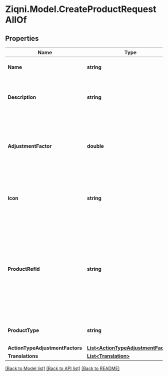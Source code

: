 
# Ziqni.Model.CreateProductRequestAllOf

## Properties

Name | Type | Description | Notes
------------ | ------------- | ------------- | -------------
**Name** | **string** | The name of the product | 
**Description** | **string** | The description of the product for your reference | [optional] 
**AdjustmentFactor** | **double** | The multiplier to apply to source values received for this product events | 
**Icon** | **string** | An Icon id that has been pre uploaded to the system to display for Product | [optional] 
**ProductRefId** | **string** | The reference to this product in your system. The reference identifier can not be changed after the product has been created | 
**ProductType** | **string** | The type to this product in your system. | [optional] 
**ActionTypeAdjustmentFactors** | [**List&lt;ActionTypeAdjustmentFactor&gt;**](ActionTypeAdjustmentFactor.md) |  | [optional] 
**Translations** | [**List&lt;Translation&gt;**](Translation.md) |  | [optional] 

[[Back to Model list]](../README.md#documentation-for-models)
[[Back to API list]](../README.md#documentation-for-api-endpoints)
[[Back to README]](../README.md)

